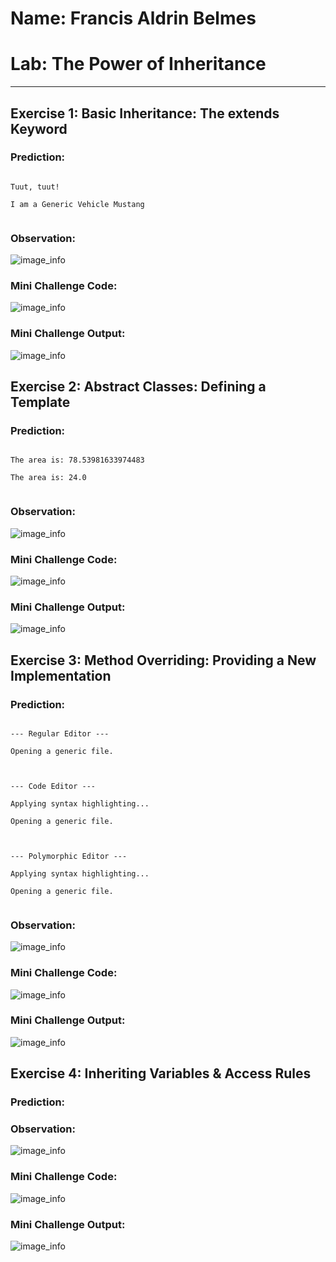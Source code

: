 # Name: Francis Aldrin Belmes
# Lab: The Power of Inheritance
***
## Exercise 1: Basic Inheritance: The extends Keyword
### Prediction:
<code>
Tuut, tuut!<br>
I am a Generic Vehicle Mustang<br>
</code>

### Observation:
![image_info](./media/ex1.png)
### Mini Challenge Code:
![image_info](./media/ex1MC-code.png)
### Mini Challenge Output:
![image_info](./media/ex1MC-output.png)


## Exercise 2: Abstract Classes: Defining a Template
### Prediction:
<code>
The area is: 78.53981633974483<br>
The area is: 24.0<br>
</code>

### Observation:
![image_info](./media/ex2.png)
### Mini Challenge Code:
![image_info](./media/ex2MC-code.png)

### Mini Challenge Output:
![image_info](./media/ex2MC-output.png)



## Exercise 3: Method Overriding: Providing a New Implementation
### Prediction:
<code>
--- Regular Editor ---<br>
Opening a generic file.<br>
<br>
--- Code Editor ---<br>
Applying syntax highlighting...<br>
Opening a generic file.<br>
<br>
--- Polymorphic Editor ---<br>
Applying syntax highlighting...<br>
Opening a generic file.<br>
</code>

### Observation:
![image_info](./media/ex3.png)
### Mini Challenge Code:
![image_info](./media/ex3MC-code.png)

### Mini Challenge Output:
![image_info](./media/ex3MC-output.png)




## Exercise 4: Inheriting Variables & Access Rules
### Prediction:

### Observation:
![image_info](./media/ex4.png)
### Mini Challenge Code:
![image_info](./media/ex4MC-code.png)

### Mini Challenge Output:
![image_info](./media/ex4MC-output.png)






